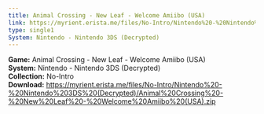 ```yaml
---
title: Animal Crossing - New Leaf - Welcome Amiibo (USA)
link: https://myrient.erista.me/files/No-Intro/Nintendo%20-%20Nintendo%203DS%20(Decrypted)/Animal%20Crossing%20-%20New%20Leaf%20-%20Welcome%20Amiibo%20(USA).zip
type: single1
System: Nintendo - Nintendo 3DS (Decrypted)
---
```

<b>Game:</b> Animal Crossing - New Leaf - Welcome Amiibo (USA)<br>
<b>System:</b> Nintendo - Nintendo 3DS (Decrypted)<br>
<b>Collection:</b> No-Intro<br>
<b>Download:</b> https://myrient.erista.me/files/No-Intro/Nintendo%20-%20Nintendo%203DS%20(Decrypted)/Animal%20Crossing%20-%20New%20Leaf%20-%20Welcome%20Amiibo%20(USA).zip